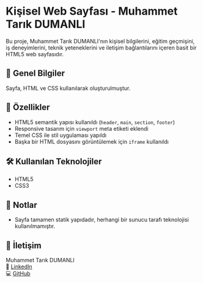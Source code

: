 # Kişisel Web Sayfası - Muhammet Tarık DUMANLI

Bu proje, Muhammet Tarık DUMANLI'nın kişisel bilgilerini, eğitim geçmişini, iş deneyimlerini, teknik yeteneklerini ve iletişim bağlantılarını içeren basit bir HTML5 web sayfasıdır.

## 📄 Genel Bilgiler

Sayfa, HTML ve CSS kullanılarak oluşturulmuştur. 

## 🚀 Özellikler

- HTML5 semantik yapısı kullanıldı (`header`, `main`, `section`, `footer`)
- Responsive tasarım için `viewport` meta etiketi eklendi
- Temel CSS ile stil uygulaması yapıldı
- Başka bir HTML dosyasını görüntülemek için `iframe` kullanıldı


## 🛠️ Kullanılan Teknolojiler

- HTML5
- CSS3

## 📌 Notlar

- Sayfa tamamen statik yapıdadır, herhangi bir sunucu tarafı teknolojisi kullanılmamıştır.

## 📧 İletişim

Muhammet Tarık DUMANLI  
🔗 [LinkedIn](https://tr.linkedin.com/in/muhammettarikdumanli)  
💻 [GitHub](https://github.com/Muhammet-Tarik-Dumanli)



